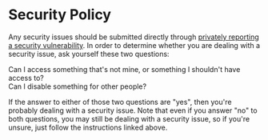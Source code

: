 # Security Policy

Any security issues should be submitted directly through [privately reporting a security vulnerability](https://docs.github.com/en/code-security/security-advisories/guidance-on-reporting-and-writing-information-about-vulnerabilities/privately-reporting-a-security-vulnerability). In order to determine whether you are dealing with a security issue, ask yourself these two questions:

Can I access something that's not mine, or something I shouldn't have access to?  
Can I disable something for other people?  

If the answer to either of those two questions are "yes", then you're probably dealing with a security issue. Note that even if you answer "no" to both questions, you may still be dealing with a security issue, so if you're unsure, just follow the instructions linked above.
